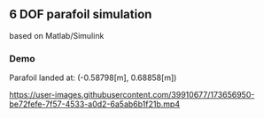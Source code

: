 ## 6 DOF parafoil simulation

based on Matlab/Simulink

### Demo
Parafoil landed at: (-0.58798[m], 0.68858[m])

https://user-images.githubusercontent.com/39910677/173656950-be72fefe-7f57-4533-a0d2-6a5ab6b1f21b.mp4

